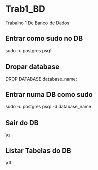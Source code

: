 # Trab1_BD
Trabalho 1 De Banco de Dados

## Entrar como sudo no DB

sudo -u postgres psql

## Dropar database

DROP DATABASE database_name;

## Entrar numa DB como sudo

sudo -u postgres psql -d database_name

## Sair do DB

\q

## Listar Tabelas do DB

\dt
